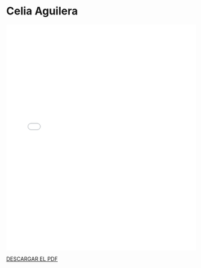 # Celia Aguilera

<embed src="/PDFs/Commitment/CommitmentAgreement-celagucam.pdf" type="application/pdf" width="100%" height="600px" />


[DESCARGAR EL PDF](../../../static/PDFs/Commitment/CommitmentAgreement-celagucam.pdf)
